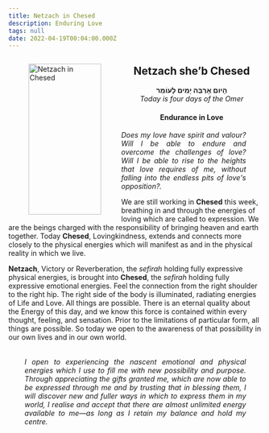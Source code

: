 ```yaml
---
title: Netzach in Chesed
description: Enduring Love
tags: null
date: 2022-04-19T00:04:00.000Z
---
```


<a href="https://www.chabad.org/holidays/sefirah/omer-count_cdo/jewish/Count-the-Omer.htm">
<i class="fa fa-file" aria-hidden="true"></i></a>

<figure style='float: left'>
 <a href='/posts/img/neshama/freedom/Tree%20of%20Life%201.4%20-%20upper%20noD%20(Netzach%20in%20Chesed).png'>
   <img src='/posts/img/neshama/freedom/Tree%20of%20Life%201.4%20-%20upper%20noD%20(Netzach%20in%20Chesed)_144x300.png' alt='Netzach in Chesed' width='144' height='300' />
 </a>
</figure>

<div style="text-align:center">
<h2>Netzach she’b Chesed</h2>
<p>
<span dir="rtl"><b>הָיום אָרְבַּה יָמִים לָעוֹמֵר</b></span>
<br />
<i>Today is four days of the Omer</i>

<h4>Endurance in Love</h4>
</div>

<div style="text-align: justify; margin-left: 2rem; margin-right: 2rem; font-style: italic">
<p>
Does my love have spirit and valour? Will I be able to endure and overcome the challenges of love? Will I be able to rise to the heights that love requires of me, without falling into the endless pits of love's opposition?.
</p>
</div>

We are still working in **Chesed** this week, breathing in and through the energies of loving which are called to expression. We are the beings charged with the responsibility of bringing heaven and earth together. Today **Chesed**, Lovingkindness, extends and connects more closely to the physical energies which will manifest as and in the physical reality in which we live.

**Netzach**, Victory or Reverberation, the _sefirah_ holding fully expressive physical energies, is brought into **Chesed**, the _sefirah_ holding fully expressive emotional energies. Feel the connection from the right shoulder to the right hip. The right side of the body is illuminated, radiating energies of Life and Love. All things are possible.
There is an eternal quality about the Energy of this day, and we know this force is contained within every thought, feeling, and sensation. Prior to the limitations of particular form, all things are possible. So today we open to the awareness of that possibility in our own lives and in our own world.

<p style="font-style: italic; margin: 2rem; text-align: justify">
I open to experiencing the nascent emotional and physical energies which I use to fill me with new possibility and purpose. Through appreciating the gifts granted me, which are now able to be expressed through me and by trusting that in blessing them, I will discover new and fuller ways in which to express them in my world, I realise and accept that there are  almost unlimited energy available to me&mdash;as long as I retain my balance and hold my centre.
</p>
